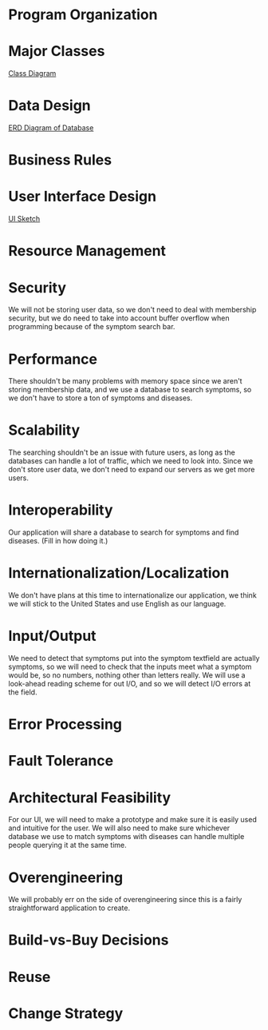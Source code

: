# Program Organization

# Major Classes
  [Class Diagram](https://github.com/monica-eisinger/Group9Project/blob/master/ClassDiagram1.pdf)

# Data Design
  [ERD Diagram of Database](https://github.com/monica-eisinger/Group9Project/blob/master/sprint1/ERD_Database.png)

# Business Rules

# User Interface Design
  [UI Sketch](https://drive.google.com/file/d/1dLmk18_WS8frqBV0CPECexv8PHUI4Gj0/view?usp=sharing)

# Resource Management

# Security
  We will not be storing user data, so we don't need to deal with membership security, but we do need to take into account buffer overflow when programming because of the symptom search bar.

# Performance
  There shouldn't be many problems with memory space since we aren't storing membership data, and we use a database to search symptoms, so we don't have to store a ton of symptoms and diseases.

# Scalability
  The searching shouldn't be an issue with future users, as long as the databases can handle a lot of traffic, which we need to look into. Since we don't store user data, we don't need to expand our servers as we get more users. 
  
# Interoperability
  Our application will share a database to search for symptoms and find diseases. (Fill in how doing it.)
  
# Internationalization/Localization
  We don't have plans at this time to internationalize our application, we think we will stick to the United States and use English as our language.
  
# Input/Output
  We need to detect that symptoms put into the symptom textfield are actually symptoms, so we will need to check that the inputs meet what a symptom would be, so no numbers, nothing other than letters really. We will use a look-ahead reading scheme for out I/O, and so we will detect I/O errors at the field.

# Error Processing

# Fault Tolerance

# Architectural Feasibility
  For our UI, we will need to make a prototype and make sure it is easily used and intuitive for the user. We will also need to make sure whichever database we use to match symptoms with diseases can handle multiple people querying it at the same time.
  
# Overengineering
  We will probably err on the side of overengineering since this is a fairly straightforward application to create.

# Build-vs-Buy Decisions

# Reuse

# Change Strategy
